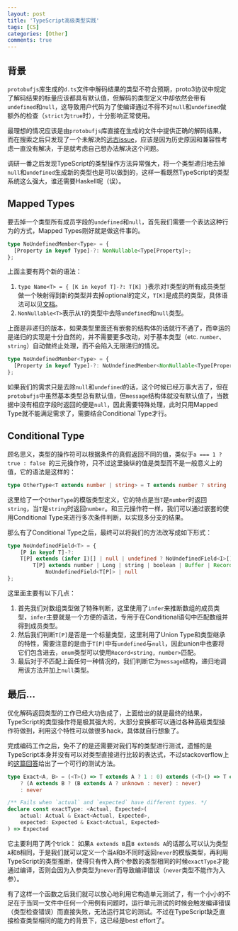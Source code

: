 ```yaml
---
layout: post
title: 'TypeScript高级类型实践'
tags: [CS]
categories: [Other]
comments: true
---
```


## 背景

`protobufjs`库生成的`d.ts`文件中解码结果的类型不符合预期，proto3协议中规定了解码结果的标量应该都具有默认值，但解码的类型定义中却依然会带有`undefined`和`null`，这导致用户代码为了使编译通过不得不对`null`和`undefined`做额外的检查（`strict`为`true`时），十分影响正常使用。

最理想的情况应该是由`protobufjs`库直接在生成的文件中提供正确的解码结果，而在搜索之后只发现了一个未解决的[远古issue](https://github.com/protobufjs/protobuf.js/issues/1171)，应该是因为历史原因和兼容性考虑一直没有解决，于是就考虑自己想办法解决这个问题。

调研一番之后发现TypeScript的类型操作方法异常强大，将一个类型递归地去掉`null`和`undefined`生成新的类型也是可以做到的，这样一看既然TypeScript的类型系统这么强大，谁还需要Haskell呢（误）。

## Mapped Types

要去掉一个类型所有成员字段的`undefined`和`null`，首先我们需要一个表达这种行为的方式，Mapped Types刚好就是做这件事的。

```ts
type NoUndefinedMember<Type> = {
  [Property in keyof Type]-?: NonNullable<Type[Property]>;
};
```

上面主要有两个新的语法：
1. `type Name<T> = { [K in keyof T]-?: T[K] }`表示对`T`类型的所有成员类型做一个映射得到新的类型并去掉optional的定义，`T[K]`是成员的类型，具体语法可以见[文档](https://www.typescriptlang.org/docs/handbook/2/mapped-types.html)。
2. `NonNullable<T>`表示从`T`的类型中去除`undefined`和`null`类型。

上面是非递归的版本，如果类型里面还有嵌套的结构体的话就行不通了，而幸运的是递归的实现是十分自然的，并不需要更多改动，对于基本类型（etc. `number`、`string`）自动做终止处理，而不会陷入无限递归的情况。

```ts
type NoUndefinedMember<Type> = {
  [Property in keyof Type]-?: NoUndefinedMember<NonNullable<Type[Property]>>;
};
```

如果我们的需求只是去除`null`和`undefined`的话，这个时候已经万事大吉了，但在`protobufjs`中虽然基本类型总有默认值，但`message`结构体就没有默认值了，当数据中没有相应字段时返回的便是`null`，因此需要特殊处理，此时只用Mapped Type就不能满足需求了，需要结合Conditional Type才行。

## Conditional Type

顾名思义，类型的操作符可以根据条件的真假返回不同的值，类似于`a === 1 ? true : false `的三元操作符，只不过这里操纵的值是类型而不是一般意义上的值，它的语法是这样的：

```ts
type OtherType<T extends number | string> = T extends number ? string : number;
```

这里给了一个`OtherType`的模版类型定义，它的特点是当`T`是`number`时返回`string`，当`T`是`string`时返回`number`。和三元操作符一样，我们可以通过嵌套的使用Conditional Type来进行多次条件判断，以实现多分支的结果。

那么有了Conditional Type之后，最终可以将我们的方法改写成如下形式：

```ts
type NoUndefinedField<T> = {
    [P in keyof T]-?:
    T[P] extends (infer I)[] | null | undefined ? NoUndefinedField<I>[] :
        T[P] extends number | Long | string | boolean | Buffer | Record<string, number> | null | undefined ? NonNullable<T[P]> :
            NoUndefinedField<T[P]> | null
};
```

这里面主要有以下几点：
1. 首先我们对数组类型做了特殊判断，这里使用了`infer`来推断数组的成员类型，`infer`主要就是一个方便的语法，专用于在Conditional语句中匹配数组并得到成员类型。
2. 然后我们判断`T[P]`是否是一个标量类型，这里利用了Union Type和类型继承的特性，需要注意的是由于`T[P]`中有`undefined`与`null`，因此union中也要将它们包含进去，`enum`类型可以使用`Record<string, number>`匹配。
3. 最后对于不匹配上面任何一种情况的，我们判断它为`message`结构，递归地调用该方法并加上`null`类型。

## 最后...

优化解码返回类型的工作已经大功告成了，上面给出的就是最终的结果，TypeScript的类型操作符是极其强大的，大部分变换都可以通过各种高级类型操作符做到，利用这个特性可以做很多hack，具体就自行想象了。

完成编码工作之后，免不了的是还需要对我们写的类型进行测试，遗憾的是TypeScript本身并没有可以对类型直接进行比较的表达式，不过stackoverflow上的[这篇回答](https://stackoverflow.com/a/54160691/3500362)给出了一个可行的测试方法。

```ts
type Exact<A, B> = (<T>() => T extends A ? 1 : 0) extends (<T>() => T extends B ? 1 : 0)
    ? (A extends B ? (B extends A ? unknown : never) : never)
    : never

/** Fails when `actual` and `expected` have different types. */
declare const exactType: <Actual, Expected>(
    actual: Actual & Exact<Actual, Expected>,
    expected: Expected & Exact<Actual, Expected>
) => Expected
```

它主要利用了两个trick： 如果`A extends B`且`B extends A`的话那么可以认为类型`A`和`B`相同，于是我们就可以定义一个当`A`和`B`不同时返回`never`的模版类型，再利用TypeScript的类型推断，使得只有传入两个参数的类型相同的时候`exactType`才能通过编译，否则会因为入参类型为`never`而导致编译错误（`never`类型不能作为入参）。

有了这样一个函数之后我们就可以放心地利用它构造单元测试了，有一个小小的不足在于当同一文件中任何一个用例有问题时，运行单元测试的时候会触发编译错误（类型检查错误）而直接失败，无法运行其它的测试。不过在TypeScript缺乏直接检查类型相同的能力的背景下，这已经是best effort了。
